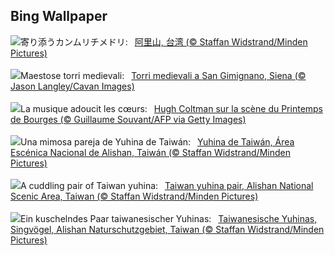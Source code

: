 ## Bing Wallpaper
![](https://www.bing.com/th?id=OHR.TaiwanYuhina_JA-JP8162219284_UHD.jpg&w=1000)寄り添うカンムリチメドリ:&nbsp;&ensp;[阿里山, 台湾 (© Staffan Widstrand/Minden Pictures)](https://www.bing.com/th?id=OHR.TaiwanYuhina_JA-JP8162219284_UHD.jpg)
<br><br/>
![](https://www.bing.com/th?id=OHR.SanGimignano1_IT-IT9409869098_UHD.jpg&w=1000)Maestose torri medievali:&nbsp;&ensp;[Torri medievali a San Gimignano, Siena (© Jason Langley/Cavan Images)](https://www.bing.com/th?id=OHR.SanGimignano1_IT-IT9409869098_UHD.jpg)
<br><br/>
![](https://www.bing.com/th?id=OHR.BourgesFestival_FR-FR2048973185_UHD.jpg&w=1000)La musique adoucit les cœurs:&nbsp;&ensp;[Hugh Coltman sur la scène du Printemps de Bourges (© Guillaume Souvant/AFP via Getty Images)](https://www.bing.com/th?id=OHR.BourgesFestival_FR-FR2048973185_UHD.jpg)
<br><br/>
![](https://www.bing.com/th?id=OHR.TaiwanYuhina_ES-ES3449517383_UHD.jpg&w=1000)Una mimosa pareja de Yuhina de Taiwán:&nbsp;&ensp;[Yuhina de Taiwán, Área Escénica Nacional de Alishan, Taiwán (© Staffan Widstrand/Minden Pictures)](https://www.bing.com/th?id=OHR.TaiwanYuhina_ES-ES3449517383_UHD.jpg)
<br><br/>
![](https://www.bing.com/th?id=OHR.TaiwanYuhina_EN-GB3024716986_UHD.jpg&w=1000)A cuddling pair of Taiwan yuhina:&nbsp;&ensp;[Taiwan yuhina pair, Alishan National Scenic Area, Taiwan (© Staffan Widstrand/Minden Pictures)](https://www.bing.com/th?id=OHR.TaiwanYuhina_EN-GB3024716986_UHD.jpg)
<br><br/>
![](https://www.bing.com/th?id=OHR.TaiwanYuhina_DE-DE9622879308_UHD.jpg&w=1000)Ein kuschelndes Paar taiwanesischer Yuhinas:&nbsp;&ensp;[Taiwanesische Yuhinas, Singvögel, Alishan Naturschutzgebiet, Taiwan (© Staffan Widstrand/Minden Pictures)](https://www.bing.com/th?id=OHR.TaiwanYuhina_DE-DE9622879308_UHD.jpg)
<br><br/>
